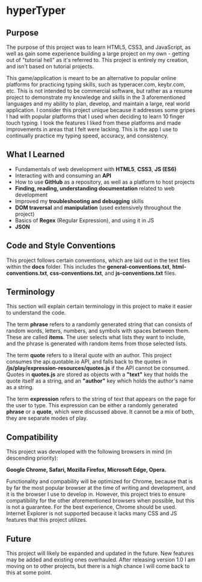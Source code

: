 # hyperTyper

## Purpose

The purpose of this project was to learn HTML5, CSS3, and JavaScript, as well as gain some experience building a large project on my own - getting out of "tutorial hell" as it's referred to. This project is entirely my creation, and isn't based on tutorial projects.

This game/application is meant to be an alternative to popular online platforms for practicing typing skills, such as typeracer.com, keybr.com, etc. This is not intended to be commercial software, but rather as a resume project to demonstrate my knowledge and skills in the 3 aforementioned languages and my ability to plan, develop, and maintain a large, real world application. I consider this project unique because it addresses some gripes I had with popular platforms that I used when deciding to learn 10 finger touch typing. I took the features I liked from these platforms and made improvements in areas that I felt were lacking. This is the app I use to continually practice my typing speed, accuracy, and consistency.

## What I Learned

* Fundamentals of web development with **HTML5**, **CSS3**, **JS (ES6)**
* Interacting with and consuming an **API**
* How to use **GitHub** as a repository, as well as a platform to host projects
* **Finding, reading, understanding documentation** related to web development
* Improved my **troubleshooting and debugging** skills
* **DOM traversal** and **manipulation** (used extensively throughout the project)
* Basics of **Regex** (Regular Expression), and using it in JS
* **JSON**

## Code and Style Conventions

This project follows certain conventions, which are laid out in the text files within the **docs** folder. This includes the **general-conventions.txt**, **html-conventions.txt**, **css-conventions.txt**, and **js-conventions.txt** files.

## Terminology

This section will explain certain terminology in this project to make it easier to understand the code.

The term **phrase** refers to a randomly generated string that can consists of
random words, letters, numbers, and symbols with spaces between them. These are called **items**. The user selects what lists they want to include, and the phrase is generated with random items from those selected lists.

The term **quote** refers to a literal quote with an author. This project consumes the api.quotable.io API, and falls back to the quotes in **/js/play/expression-resources/quotes.js** if the API cannot be consumed. Quotes in **quotes.js** are stored as objects with a **"text"** key that holds the quote itself as a string, and an **"author"** key which holds the author's name as a string.

The term **expression** refers to the string of text that appears on the page
for the user to type. This expression can be either a randomly generated
**phrase** or a **quote**, which were discussed above. It cannot be a mix of both, they are separate modes of play.

## Compatibility

This project was developed with the following browsers in mind (in descending priority):

**Google Chrome, Safari, Mozilla Firefox, Microsoft Edge, Opera.**

Functionality and compability will be optimized for Chrome, because that is by far the most popular browser at the time of writing and development, and it is the browser I use to develop in. However, this project tries to ensure compatibility for the other aforementioned browsers when possible, but this is not a guarantee. For the best experience, Chrome should be used. Internet Explorer is not supported because it lacks many CSS and JS features that this project utilizes.

## Future

This project will likely be expanded and updated in the future. New features may be added and existing ones overhauled. After releasing version 1.0 I am moving on to other projects, but there is a high chance I will come back to this at some point.